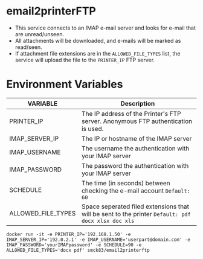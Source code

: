 # email2printerFTP
- This service connects to an IMAP e-mail server and looks for e-mail that are unread/unseen.
- All attachments will be downloaded, and e-mails will be marked as read/seen.
- If attachment file extensions are in the `ALLOWED_FILE_TYPES` list, the service will upload the file to the `PRINTER_IP` FTP server.


# Environment Variables
| VARIABLE  | Description |
| ------------- | ------------- |
| PRINTER_IP | The IP address of the Printer's FTP server. Anonymous FTP authentication is used.  |
| IMAP_SERVER_IP | The IP or hostname of the IMAP server  |
| IMAP_USERNAME | The username the authentication with your IMAP server  |
| IMAP_PASSWORD | The password the authentication with your IMAP server  |
| SCHEDULE | The time (in seconds) between checking the e-mail account `Default: 60`  |
| ALLOWED_FILE_TYPES | Space seperated filed extensions that will be sent to the printer `Default: pdf docx xlsx doc xls`  |


````
docker run -it -e PRINTER_IP='192.168.1.50' -e IMAP_SERVER_IP='192.0.2.1' -e IMAP_USERNAME='userpart@domain.com' -e IMAP_PASSWORD='yourIMAPpassword' -e SCHEDULE=90 -e ALLOWED_FILE_TYPES='docx pdf' smck83/email2printerftp
````
